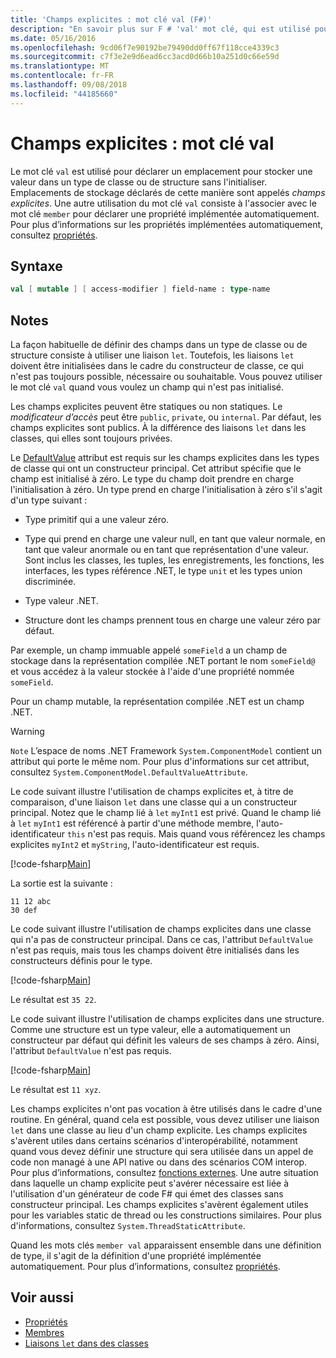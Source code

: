 ```yaml
---
title: 'Champs explicites : mot clé val (F#)'
description: "En savoir plus sur F # 'val' mot clé, qui est utilisé pour déclarer un emplacement pour stocker une valeur dans un type classe ou structure sans initialiser le type."
ms.date: 05/16/2016
ms.openlocfilehash: 9cd06f7e90192be79490dd0ff67f118cce4339c3
ms.sourcegitcommit: c7f3e2e9d6ead6cc3acd0d66b10a251d0c66e59d
ms.translationtype: MT
ms.contentlocale: fr-FR
ms.lasthandoff: 09/08/2018
ms.locfileid: "44185660"
---
```

# <a name="explicit-fields-the-val-keyword"></a>Champs explicites : mot clé val

Le mot clé `val` est utilisé pour déclarer un emplacement pour stocker une valeur dans un type de classe ou de structure sans l'initialiser. Emplacements de stockage déclarés de cette manière sont appelés *champs explicites*. Une autre utilisation du mot clé `val` consiste à l'associer avec le mot clé `member` pour déclarer une propriété implémentée automatiquement. Pour plus d’informations sur les propriétés implémentées automatiquement, consultez [propriétés](properties.md).

## <a name="syntax"></a>Syntaxe

```fsharp
val [ mutable ] [ access-modifier ] field-name : type-name
```

## <a name="remarks"></a>Notes

La façon habituelle de définir des champs dans un type de classe ou de structure consiste à utiliser une liaison `let`. Toutefois, les liaisons `let` doivent être initialisées dans le cadre du constructeur de classe, ce qui n'est pas toujours possible, nécessaire ou souhaitable. Vous pouvez utiliser le mot clé `val` quand vous voulez un champ qui n'est pas initialisé.

Les champs explicites peuvent être statiques ou non statiques. Le *modificateur d’accès* peut être `public`, `private`, ou `internal`. Par défaut, les champs explicites sont publics. À la différence des liaisons `let` dans les classes, qui elles sont toujours privées.

Le [DefaultValue](https://msdn.microsoft.com/library/a3a3307b-8c05-441e-b109-245511614d58) attribut est requis sur les champs explicites dans les types de classe qui ont un constructeur principal. Cet attribut spécifie que le champ est initialisé à zéro. Le type du champ doit prendre en charge l'initialisation à zéro. Un type prend en charge l'initialisation à zéro s'il s'agit d'un type suivant :

- Type primitif qui a une valeur zéro.

- Type qui prend en charge une valeur null, en tant que valeur normale, en tant que valeur anormale ou en tant que représentation d'une valeur. Sont inclus les classes, les tuples, les enregistrements, les fonctions, les interfaces, les types référence .NET, le type `unit` et les types union discriminée.

- Type valeur .NET.

- Structure dont les champs prennent tous en charge une valeur zéro par défaut.

Par exemple, un champ immuable appelé `someField` a un champ de stockage dans la représentation compilée .NET portant le nom `someField@` et vous accédez à la valeur stockée à l'aide d'une propriété nommée `someField`.

Pour un champ mutable, la représentation compilée .NET est un champ .NET.

>[!WARNING]
`Note` L’espace de noms .NET Framework `System.ComponentModel` contient un attribut qui porte le même nom. Pour plus d'informations sur cet attribut, consultez `System.ComponentModel.DefaultValueAttribute`.

Le code suivant illustre l'utilisation de champs explicites et, à titre de comparaison, d'une liaison `let` dans une classe qui a un constructeur principal. Notez que le champ lié à `let` `myInt1` est privé. Quand le champ lié à `let` `myInt1` est référencé à partir d'une méthode membre, l'auto-identificateur `this` n'est pas requis. Mais quand vous référencez les champs explicites `myInt2` et `myString`, l'auto-identificateur est requis.

[!code-fsharp[Main](../../../../samples/snippets/fsharp/lang-ref-2/snippet6701.fs)]

La sortie est la suivante :

```
11 12 abc
30 def
```

Le code suivant illustre l'utilisation de champs explicites dans une classe qui n'a pas de constructeur principal. Dans ce cas, l'attribut `DefaultValue` n'est pas requis, mais tous les champs doivent être initialisés dans les constructeurs définis pour le type.

[!code-fsharp[Main](../../../../samples/snippets/fsharp/lang-ref-2/snippet6702.fs)]

Le résultat est `35 22`.

Le code suivant illustre l'utilisation de champs explicites dans une structure. Comme une structure est un type valeur, elle a automatiquement un constructeur par défaut qui définit les valeurs de ses champs à zéro. Ainsi, l'attribut `DefaultValue` n'est pas requis.

[!code-fsharp[Main](../../../../samples/snippets/fsharp/lang-ref-2/snippet6703.fs)]

Le résultat est `11 xyz`.

Les champs explicites n'ont pas vocation à être utilisés dans le cadre d'une routine. En général, quand cela est possible, vous devez utiliser une liaison `let` dans une classe au lieu d'un champ explicite. Les champs explicites s'avèrent utiles dans certains scénarios d'interopérabilité, notamment quand vous devez définir une structure qui sera utilisée dans un appel de code non managé à une API native ou dans des scénarios COM interop. Pour plus d’informations, consultez [fonctions externes](../functions/external-functions.md). Une autre situation dans laquelle un champ explicite peut s'avérer nécessaire est liée à l'utilisation d'un générateur de code F# qui émet des classes sans constructeur principal. Les champs explicites s'avèrent également utiles pour les variables static de thread ou les constructions similaires. Pour plus d'informations, consultez `System.ThreadStaticAttribute`.

Quand les mots clés `member val` apparaissent ensemble dans une définition de type, il s'agit de la définition d'une propriété implémentée automatiquement. Pour plus d’informations, consultez [propriétés](properties.md).

## <a name="see-also"></a>Voir aussi

- [Propriétés](properties.md)
- [Membres](index.md)
- [Liaisons `let` dans des classes](let-bindings-in-classes.md)
